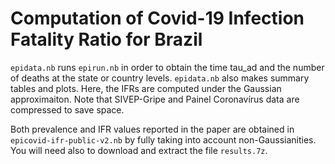 # Computation of Covid-19 Infection Fatality Ratio for Brazil

`epidata.nb` runs `epirun.nb` in order to obtain the time tau_ad and the number of deaths at the state or country levels. `epidata.nb` also makes summary tables and plots. Here, the IFRs are computed under the Gaussian approximaiton. Note that SIVEP-Gripe and Painel Coronavírus data are compressed to save space.

Both prevalence and IFR values reported in the paper are obtained in `epicovid-ifr-public-v2.nb` by fully taking into account non-Gaussianities. You will need also to download and extract the file `results.7z`.

